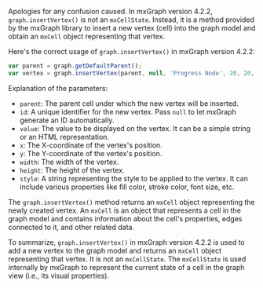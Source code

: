 Apologies for any confusion caused. In mxGraph version 4.2.2, `graph.insertVertex()` is not an `mxCellState`. Instead, it is a method provided by the mxGraph library to insert a new vertex (cell) into the graph model and obtain an `mxCell` object representing that vertex.

Here's the correct usage of `graph.insertVertex()` in mxGraph version 4.2.2:

```javascript
var parent = graph.getDefaultParent();
var vertex = graph.insertVertex(parent, null, 'Progress Node', 20, 20, 200, 50, 'customNode');
```

Explanation of the parameters:

- `parent`: The parent cell under which the new vertex will be inserted.
- `id`: A unique identifier for the new vertex. Pass `null` to let mxGraph generate an ID automatically.
- `value`: The value to be displayed on the vertex. It can be a simple string or an HTML representation.
- `x`: The X-coordinate of the vertex's position.
- `y`: The Y-coordinate of the vertex's position.
- `width`: The width of the vertex.
- `height`: The height of the vertex.
- `style`: A string representing the style to be applied to the vertex. It can include various properties like fill color, stroke color, font size, etc.

The `graph.insertVertex()` method returns an `mxCell` object representing the newly created vertex. An `mxCell` is an object that represents a cell in the graph model and contains information about the cell's properties, edges connected to it, and other related data.

To summarize, `graph.insertVertex()` in mxGraph version 4.2.2 is used to add a new vertex to the graph model and returns an `mxCell` object representing that vertex. It is not an `mxCellState`. The `mxCellState` is used internally by mxGraph to represent the current state of a cell in the graph view (i.e., its visual properties).